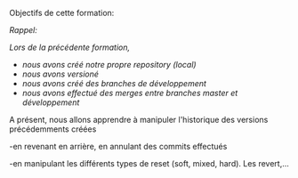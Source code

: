 
Objectifs de cette formation:

_Rappel:_

_Lors de la précédente formation,_
- _nous avons créé notre propre repository (local)_
- _nous avons versioné_
- _nous avons créé des branches de développement_
- _nous avons effectué des merges entre branches master et développement_



A présent, nous allons apprendre à manipuler l'historique des versions précédemments créées

-en revenant en arrière, en annulant des commits effectués

-en manipulant les différents types de reset (soft, mixed, hard). Les revert,...
